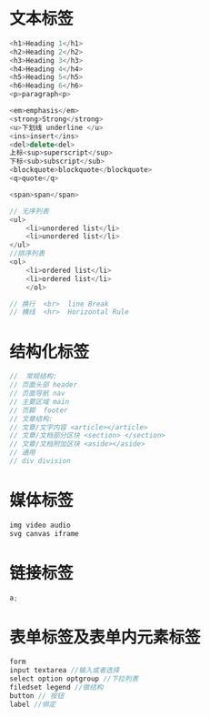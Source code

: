 # 文本标签

```js
<h1>Heading 1</h1>
<h2>Heading 2</h2>
<h3>Heading 3</h3>
<h4>Heading 4</h4>
<h5>Heading 5</h5>
<h6>Heading 6</h6>
<p>paragraph<p>
```

<!-- 文本修饰 -->

```js
<em>emphasis</em>
<strong>Strong</strong>
<u>下划线 underline </u>
<ins>insert</ins>
<del>delete<del>
上标<sup>superscript</sup>
下标<sub>subscript</sub>
<blockquote>blockquote</blockquote>
<q>quote</q>
```

<!-- 通用 -->

```js
<span>span</span>
```

<!-- 列表 -->

```js
// 无序列表
<ul>
    <li>unordered list</li>
    <li>unordered list</li>
</ul>
//排序列表
<ol>
    <li>ordered list</li>
    <li>ordered list</li>
    </ol>
```

<!-- 其他 -->

```js
// 换行  <br>  line Break
// 横线  <hr>  Horizontal Rule
```

# 结构化标签

```js
//  常规结构:
// 页面头部 header
// 页面导航 nav
// 主要区域 main
// 页脚  footer
// 文章结构:
// 文章/文字内容 <article></article>
// 文章/文档部分区块 <section> </section>
// 文章/文档附加区块 <aside></aside>
// 通用
// div division
```

# 媒体标签

```js
img video audio
svg canvas iframe
```

# 链接标签

```js
a;
```

# 表单标签及表单内元素标签

```js
form
input textarea //输入或者选择
select option optgroup //下拉列表
filedset legend //做结构
button // 按钮
label //绑定
```
